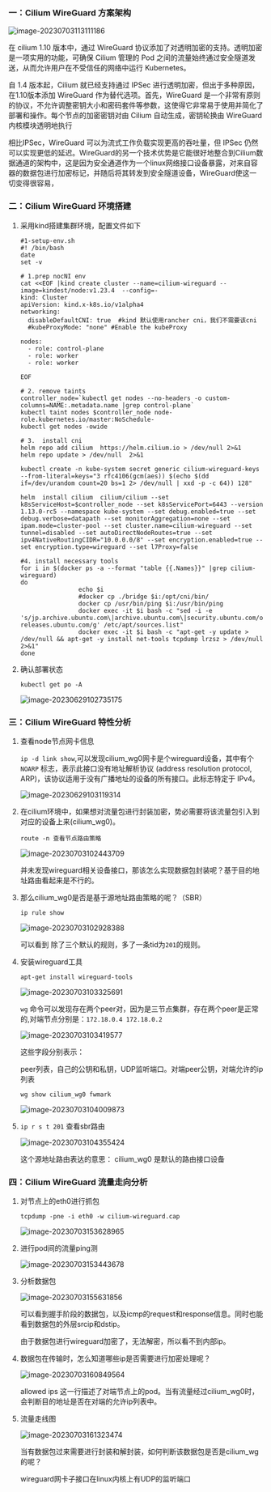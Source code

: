 ### 一：Cilium WireGuard 方案架构

![image-20230703113111186](./assets/image-20230703113111186.png)

在 cilium 1.10 版本中，通过 WireGuard 协议添加了对透明加密的支持。透明加密是一项实用的功能，可确保 Cilium 管理的 Pod 之间的流量始终通过安全隧道发送，从而允许用户在不受信任的网络中运行 Kubernetes。

自 1.4 版本起，Cilium 就已经支持通过 IPSec 进行透明加密，但出于多种原因，在1.10版本添加 WireGuard 作为替代选项。首先，WireGuard 是一个非常有原则的协议，不允许调整密钥大小和密码套件等参数，这使得它非常易于使用并简化了部署和操作。每个节点的加密密钥对由 Cilium 自动生成，密钥轮换由 WireGuard 内核模块透明地执行

相比IPSec，WireGuard 可以为流式工作负载实现更高的吞吐量，但 IPSec 仍然可以实现更低的延迟。WireGuard的另一个技术优势是它能很好地整合到Cilium数据通道的架构中，这是因为安全通道作为一个linux网络接口设备暴露，对来自容器的数据包进行加密标记，并随后将其转发到安全隧道设备，WireGuard使这一切变得很容易，

### 二：Cilium WireGuard 环境搭建

1. 采用kind搭建集群环境，配置文件如下

   ```shell
   #1-setup-env.sh
   #! /bin/bash
   date
   set -v
   
   # 1.prep nocNI env
   cat <<EOF |kind create cluster --name=cilium-wireguard --image=kindest/node:v1.23.4  --config=-
   kind: Cluster
   apiVersion: kind.x-k8s.io/v1alpha4
   networking:
     disableDefaultCNI: true  #kind 默认使用rancher cni，我们不需要该cni
     #kubeProxyMode: "none" #Enable the kubeProxy
     
   nodes:
     - role: control-plane
     - role: worker
     - role: worker
     
   EOF
   
   # 2. remove taints
   controller_node=`kubectl get nodes --no-headers -o custom-columns=NAME:.metadata.name |grep control-plane`
   kubectl taint nodes $controller_node node-role.kubernetes.io/master:NoSchedule-
   kubectl get nodes -owide
   
   # 3.  install cni
   helm repo add cilium  https://helm.cilium.io > /dev/null 2>&1
   helm repo update > /dev/null  2>&1
   
   kubectl create -n kube-system secret generic cilium-wireguard-keys --from-literal=keys="3 rfc4106(gcm(aes)) $(echo $(dd if=/dev/urandom count=20 bs=1 2> /dev/null | xxd -p -c 64)) 128"
   
   helm  install cilium  cilium/cilium --set k8sServiceHost=$controller_node --set k8sServicePort=6443 --version 1.13.0-rc5 --namespace kube-system --set debug.enabled=true --set debug.verbose=datapath --set monitorAggregation=none --set ipam.mode=cluster-pool --set cluster.name=cilium-wireguard --set tunnel=disabled --set autoDirectNodeRoutes=true --set ipv4NativeRoutingCIDR="10.0.0.0/8" --set encryption.enabled=true --set encryption.type=wireguard --set l7Proxy=false
   
   #4. install necessary tools
   for i in $(docker ps -a --format "table {{.Names}}" |grep cilium-wireguard)
   do
                   echo $i
                   #docker cp ./bridge $i:/opt/cni/bin/
                   docker cp /usr/bin/ping $i:/usr/bin/ping
                   docker exec -it $i bash -c "sed -i -e  's/jp.archive.ubuntu.com\|archive.ubuntu.com\|security.ubuntu.com/old-releases.ubuntu.com/g' /etc/apt/sources.list"
                   docker exec -it $i bash -c "apt-get -y update > /dev/null && apt-get -y install net-tools tcpdump lrzsz > /dev/null 2>&1"
   done
   ```
   
   

2. 确认部署状态

   `kubectl get po -A`

   ![image-20230629102735175](./assets/image-20230629102735175.png)



### 三：Cilium WireGuard 特性分析

1. 查看node节点网卡信息

   `ip -d link show`,可以发现cilium_wg0网卡是个wireguard设备，其中有个`NOARP` 标志，表示此接口没有地址解析协议 (address resolution protocol, ARP)，该协议适用于没有广播地址的设备的所有接口。此标志特定于 IPv4。

   ![image-20230629103119314](./assets/image-20230629103119314.png)

2. 在cilium环境中，如果想对流量包进行封装加密，势必需要将该流量包引入到对应的设备上来(cilium_wg0)。

   `route -n 查看节点路由策略` 

   ![image-20230703102443709](./assets/image-20230703102443709.png)

   并未发现wireguard相关设备接口，那该怎么实现数据包封装呢？基于目的地址路由看起来是不行的。

   

3. 那么cilium_wg0是否是基于源地址路由策略的呢？（SBR）

   `ip rule show`

   ![image-20230703102928388](./assets/image-20230703102928388.png)

   可以看到 除了三个默认的规则，多了一条tid为`201`的规则。

   

4. 安装wireguard工具

   `apt-get install wireguard-tools`

   ![image-20230703103325691](./assets/image-20230703103325691.png)

   `wg` 命令可以发现存在两个peer对，因为是三节点集群，存在两个peer是正常的,对端节点分别是：`172.18.0.4 172.18.0.2`

   ![image-20230703103419577](./assets/image-20230703103419577.png)

   这些字段分别表示：

   peer列表，自己的公钥和私钥，UDP监听端口。对端peer公钥，对端允许的ip列表

   

   `wg show cilium_wg0 fwmark`

   ![image-20230703104009873](./assets/image-20230703104009873.png)

   

5. `ip r s t 201` 查看sbr路由

   ![image-20230703104355424](./assets/image-20230703104355424.png)

   这个源地址路由表达的意思： cilium_wg0 是默认的路由接口设备



### 四：Cilium WireGuard 流量走向分析

1. 对节点上的eth0进行抓包

   `tcpdump -pne -i eth0 -w cilium-wireguard.cap`

   ![image-20230703153628965](./assets/image-20230703153628965.png)

   

2. 进行pod间的流量ping测

   ![image-20230703153443678](./assets/image-20230703153443678.png)

3. 分析数据包

   ![image-20230703155631856](./assets/image-20230703155631856.png)

   可以看到握手阶段的数据包，以及icmp的request和response信息。同时也能看到数据包的外层srcip和dstip。

   由于数据包进行wireguard加密了，无法解密，所以看不到内部ip。

   

4. 数据包在传输时，怎么知道哪些ip是否需要进行加密处理呢？

   ![image-20230703160849564](./assets/image-20230703160849564.png)

   allowed ips 这一行描述了对端节点上的pod。当有流量经过cilium_wg0时，会判断目的地址是否在对端的允许ip列表中。

   

   

5. 流量走线图

   ![image-20230703161323474](./assets/image-20230703161323474.png)

   当有数据包过来需要进行封装和解封装，如何判断该数据包是否是cilium_wg的呢？

   wireguard网卡子接口在linux内核上有UDP的监听端口



 